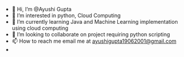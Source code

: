 - 👋 Hi, I’m @Ayushi Gupta
- 👀 I’m interested in python, Cloud Computing
- 🌱 I’m currently learning Java and Machine Learning implementation using cloud computing
- 💞️ I’m looking to collaborate on project requiring python scripting 
- 📫 How to reach me email me at ayushigupta19062001@gmail.com
- 

<!---
Ayushiguptaaaa/Ayushiguptaaaa is a ✨ special ✨ repository because its `README.md` (this file) appears on your GitHub profile.
You can click the Preview link to take a look at your changes.
--->
